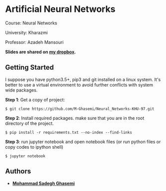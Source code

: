 # Artificial Neural Networks

Course: Neural Networks

University: Kharazmi

Professor: Azadeh Mansouri

**Slides are shared on [my dropbox](https://www.dropbox.com/sh/ia3wofme8lqv8pc/AACxHCUiGwfVpUX7z8hmCJEga?dl=0).**

## Getting Started

I suppose you have python3.5+, pip3 and git installed on a linux system. It's better to use a virtual environment to avoid further conflicts with system wide packages.

**Step 1**: Get a copy of project:

```$ git clone https://github.com/M-Ghasemi/Neural_Networks-KHU-97.git```

**Step 2**: Install required packages. make sure that you are in the root directory of the project.

```$ pip install -r requirements.txt --no-index --find-links```

**Step 3**: run jupyter notebook and open notebook files (or run python files or copy codes to ipython shell)
```
$ jupyter notebook
```

## Authors

* **[Mohammad Sadegh Ghasemi](https://www.linkedin.com/in/mohammad-sadegh-ghasemi-40)**
